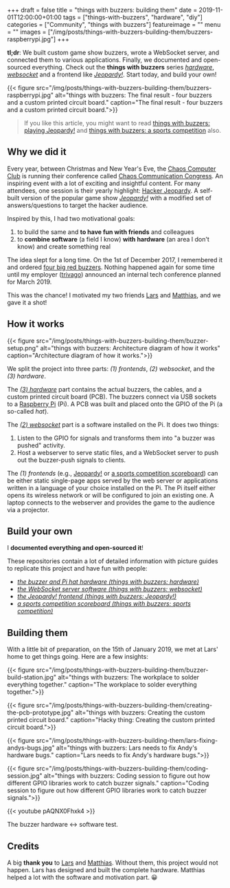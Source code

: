 +++
draft = false
title = "things with buzzers: building them"
date = 2019-11-01T12:00:00+01:00
tags = ["things-with-buzzers", "hardware", "diy"]
categories = ["Community", "things with buzzers"]
featureimage = ""
menu = ""
images = ["/img/posts/things-with-buzzers-building-them/buzzers-raspberrypi.jpg"]
+++

**tl;dr**: We built custom game show buzzers, wrote a WebSocket server, and connected them to various applications.
Finally, we documented and open-sourced everything. Check out the **things with buzzers** series _[hardware](https://github.com/andygrunwald/things-with-buzzers-hardware)_, _[websocket](https://github.com/andygrunwald/things-with-buzzers-websocket)_ and a frontend like _[Jeopardy!](https://github.com/andygrunwald/things-with-buzzers-jeopardy)_.
Start today, and build your own!

<!--more-->

{{< figure src="/img/posts/things-with-buzzers-building-them/buzzers-raspberrypi.jpg" alt="things with buzzers: The final result - four buzzers and a custom printed circuit board." caption="The final result - four buzzers and a custom printed circuit board.">}}

> If you like this article, you might want to read [things with buzzers: playing Jeopardy!](/blog/things-with-buzzers-playing-jeopardy/) and [things with buzzers: a sports competition](/blog/things-with-buzzers-a-sports-competition/) also.

## Why we did it

Every year, between Christmas and New Year's Eve, the [Chaos Computer Club](https://www.ccc.de/en/) is running their conference called [Chaos Communication Congress](https://events.ccc.de/).
An inspiring event with a lot of exciting and insightful content.
For many attendees, one session is their yearly highlight: [Hacker Jeopardy](https://media.ccc.de/search/?q=Hacker+Jeopardy).
A self-built version of the popular game show [_Jeopardy!_](https://en.wikipedia.org/wiki/Jeopardy!) with a modified set of answers/questions to target the hacker audience.

Inspired by this, I had two motivational goals:

1. to build the same and **to have fun with friends** and colleagues
2. to **combine software** (a field I know) **with hardware** (an area I don't know) and create something real

The idea slept for a long time.
On the 1st of December 2017, I remembered it and ordered [four big red buzzers](https://www.ebay.de/itm/100mm-Selbstruck-Convex-Taster-Spiel-Vending-Machine-Control-Microswitch/182433206826?hash=item2a79ddd22a:g:xBYAAOSwlx9cLb5Y).
Nothing happened again for some time until my employer ([trivago](https://www.trivago.com/)) announced an internal tech conference planned for March 2019.

This was the chance!
I motivated my two friends [Lars](https://twitter.com/derebbe) and [Matthias](https://endler.dev), and we gave it a shot!

## How it works

{{< figure src="/img/posts/things-with-buzzers-building-them/buzzer-setup.png" alt="things with buzzers: Architecture diagram of how it works" caption="Architecture diagram of how it works.">}}

We split the project into three parts: _(1) frontends_, _(2) websocket_, and the _(3) hardware_.

The _[(3) hardware](https://github.com/andygrunwald/things-with-buzzers-hardware)_ part contains the actual buzzers, the cables, and a custom printed circuit board (PCB).
The buzzers connect via USB sockets to a [Raspberry Pi](https://www.raspberrypi.org/) (Pi).
A PCB was built and placed onto the GPIO of the Pi (a so-called _hat_).

The _[(2) websocket](https://github.com/andygrunwald/things-with-buzzers-websocket)_ part is a software installed on the Pi.
It does two things:

1. Listen to the GPIO for signals and transforms them into "a buzzer was pushed" activity.
2. Host a webserver to serve static files, and a WebSocket server to push out the buzzer-push signals to clients.

The _(1) frontends_ (e.g., [Jeopardy!](https://github.com/andygrunwald/things-with-buzzers-jeopardy) or [a sports competition scoreboard](https://github.com/andygrunwald/things-with-buzzers-sports-competition)) can be either static single-page apps served by the web server or applications written in a language of your choice installed on the Pi.
The Pi itself either opens its wireless network or will be configured to join an existing one.
A laptop connects to the webserver and provides the game to the audience via a projector.

## Build your own

I **documented everything and open-sourced it**!

These repositories contain a lot of detailed information with picture guides to replicate this project and have fun with people:

* _[the buzzer and Pi hat hardware (things with buzzers: hardware)](https://github.com/andygrunwald/things-with-buzzers-hardware)_
* _[the WebSocket server software (things with buzzers: websocket)](https://github.com/andygrunwald/things-with-buzzers-websocket)_
* _[the Jeopardy! frontend (things with buzzers: Jeopardy!)](https://github.com/andygrunwald/things-with-buzzers-jeopardy)_
* _[a sports competition scoreboard (things with buzzers: sports competition)](https://github.com/andygrunwald/things-with-buzzers-sports-competition)_

## Building them

With a little bit of preparation, on the 15th of January 2019, we met at Lars' home to get things going.
Here are a few insights:

{{< figure src="/img/posts/things-with-buzzers-building-them/buzzer-build-station.jpg" alt="things with buzzers: The workplace to solder everything together." caption="The workplace to solder everything together.">}}

{{< figure src="/img/posts/things-with-buzzers-building-them/creating-the-pcb-prototype.jpg" alt="things with buzzers: Creating the custom printed circuit board." caption="Hacky thing: Creating the custom printed circuit board.">}}

{{< figure src="/img/posts/things-with-buzzers-building-them/lars-fixing-andys-bugs.jpg" alt="things with buzzers: Lars needs to fix Andy's hardware bugs." caption="Lars needs to fix Andy's hardware bugs.">}}

{{< figure src="/img/posts/things-with-buzzers-building-them/coding-session.jpg" alt="things with buzzers: Coding session to figure out how different GPIO libraries work to catch buzzer signals." caption="Coding session to figure out how different GPIO libraries work to catch buzzer signals.">}}

{{< youtube pAQNX0Fhxk4 >}}
<div class="video-caption">
The buzzer hardware <-> software test.
</div>

## Credits

A big **thank you** to [Lars](https://twitter.com/derebbe) and [Matthias](https://twitter.com/matthiasendler).
Without them, this project would not happen.
Lars has designed and built the complete hardware.
Matthias helped a lot with the software and motivation part. 😀
